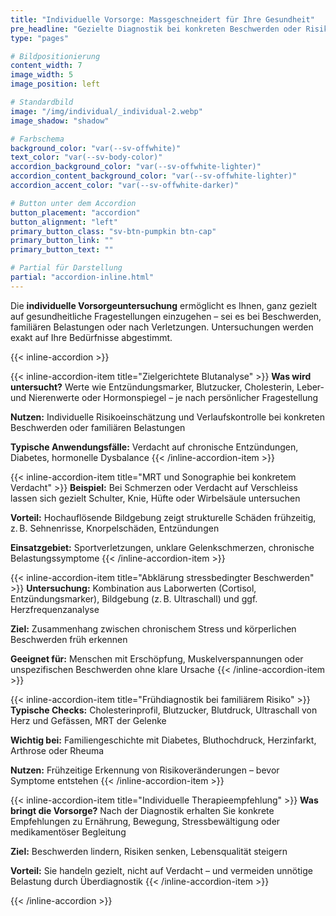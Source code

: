 ```yaml
---
title: "Individuelle Vorsorge: Massgeschneidert für Ihre Gesundheit"
pre_headline: "Gezielte Diagnostik bei konkreten Beschwerden oder Risiken"
type: "pages"

# Bildpositionierung
content_width: 7
image_width: 5
image_position: left

# Standardbild
image: "/img/individual/_individual-2.webp"
image_shadow: "shadow"

# Farbschema
background_color: "var(--sv-offwhite)"
text_color: "var(--sv-body-color)"
accordion_background_color: "var(--sv-offwhite-lighter)"
accordion_content_background_color: "var(--sv-offwhite-lighter)"
accordion_accent_color: "var(--sv-offwhite-darker)"

# Button unter dem Accordion
button_placement: "accordion"
button_alignment: "left"
primary_button_class: "sv-btn-pumpkin btn-cap"
primary_button_link: ""
primary_button_text: ""

# Partial für Darstellung
partial: "accordion-inline.html"
---
```


Die **individuelle Vorsorgeuntersuchung** ermöglicht es Ihnen, ganz gezielt auf gesundheitliche Fragestellungen einzugehen – sei es bei Beschwerden, familiären Belastungen oder nach Verletzungen. Untersuchungen werden exakt auf Ihre Bedürfnisse abgestimmt.

{{< inline-accordion >}}

{{< inline-accordion-item title="Zielgerichtete Blutanalyse" >}}
**Was wird untersucht?** Werte wie Entzündungsmarker, Blutzucker, Cholesterin, Leber- und Nierenwerte oder Hormonspiegel – je nach persönlicher Fragestellung

**Nutzen:** Individuelle Risikoeinschätzung und Verlaufskontrolle bei konkreten Beschwerden oder familiären Belastungen

**Typische Anwendungsfälle:** Verdacht auf chronische Entzündungen, Diabetes, hormonelle Dysbalance
{{< /inline-accordion-item >}}

{{< inline-accordion-item title="MRT und Sonographie bei konkretem Verdacht" >}}
**Beispiel:** Bei Schmerzen oder Verdacht auf Verschleiss lassen sich gezielt Schulter, Knie, Hüfte oder Wirbelsäule untersuchen

**Vorteil:** Hochauflösende Bildgebung zeigt strukturelle Schäden frühzeitig, z. B. Sehnenrisse, Knorpelschäden, Entzündungen

**Einsatzgebiet:** Sportverletzungen, unklare Gelenkschmerzen, chronische Belastungssymptome
{{< /inline-accordion-item >}}

{{< inline-accordion-item title="Abklärung stressbedingter Beschwerden" >}}
**Untersuchung:** Kombination aus Laborwerten (Cortisol, Entzündungsmarker), Bildgebung (z. B. Ultraschall) und ggf. Herzfrequenzanalyse

**Ziel:** Zusammenhang zwischen chronischem Stress und körperlichen Beschwerden früh erkennen

**Geeignet für:** Menschen mit Erschöpfung, Muskelverspannungen oder unspezifischen Beschwerden ohne klare Ursache
{{< /inline-accordion-item >}}

{{< inline-accordion-item title="Frühdiagnostik bei familiärem Risiko" >}}
**Typische Checks:** Cholesterinprofil, Blutzucker, Blutdruck, Ultraschall von Herz und Gefässen, MRT der Gelenke

**Wichtig bei:** Familiengeschichte mit Diabetes, Bluthochdruck, Herzinfarkt, Arthrose oder Rheuma

**Nutzen:** Frühzeitige Erkennung von Risikoveränderungen – bevor Symptome entstehen
{{< /inline-accordion-item >}}

{{< inline-accordion-item title="Individuelle Therapieempfehlung" >}}
**Was bringt die Vorsorge?** Nach der Diagnostik erhalten Sie konkrete Empfehlungen zu Ernährung, Bewegung, Stressbewältigung oder medikamentöser Begleitung

**Ziel:** Beschwerden lindern, Risiken senken, Lebensqualität steigern

**Vorteil:** Sie handeln gezielt, nicht auf Verdacht – und vermeiden unnötige Belastung durch Überdiagnostik
{{< /inline-accordion-item >}}

{{< /inline-accordion >}}
